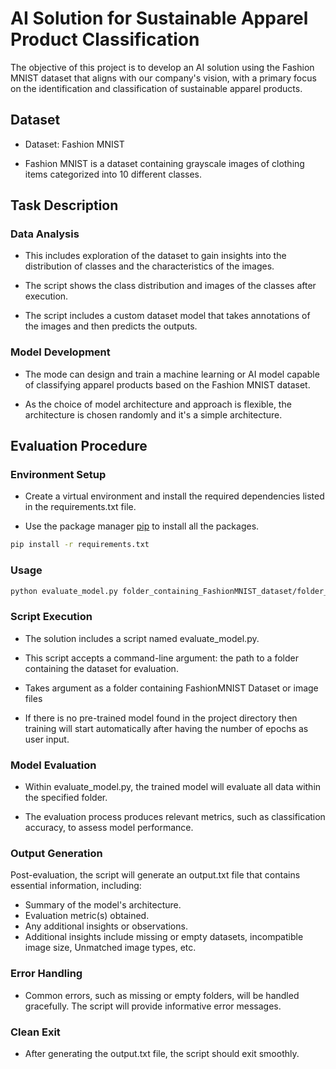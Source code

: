 # AI Solution for Sustainable Apparel Product Classification

The objective of this project is to develop an AI solution using the Fashion MNIST dataset that aligns with our company's vision, with a primary focus on the identification and classification of sustainable apparel products.

## Dataset

* Dataset: Fashion MNIST 

* Fashion MNIST is a dataset containing grayscale images of clothing items categorized into 10 different classes.

## Task Description

### Data Analysis
* This includes exploration of the dataset to gain insights into the distribution of classes and the characteristics of the images.

* The script shows the class distribution and images of the classes after execution.
* The script includes a custom dataset model that takes annotations of the images and then predicts the outputs.

### Model Development
* The mode can design and train a machine learning or AI model capable of classifying apparel products based on the Fashion MNIST dataset.

* As the choice of model architecture and approach is flexible, the architecture is chosen randomly and it's a simple architecture.

## Evaluation Procedure

### Environment Setup
* Create a virtual environment and install the required dependencies listed in the requirements.txt file.

* Use the package manager [pip](https://pip.pypa.io/en/stable/) to install all the packages.

```bash
pip install -r requirements.txt
```

### Usage

```bash
python evaluate_model.py folder_containing_FashionMNIST_dataset/folder_containing_image_data
```

### Script Execution
* The solution includes a script named evaluate_model.py.

* This script accepts a command-line argument: the path to a folder containing the dataset for evaluation.

* Takes argument as a folder containing FashionMNIST Dataset or image files

* If there is no pre-trained model found in the project directory then training will start automatically after having the number of epochs as user input.

### Model Evaluation
* Within evaluate_model.py, the trained model will evaluate all data within the specified folder.

* The evaluation process produces relevant metrics, such as classification accuracy, to assess model performance.

### Output Generation
Post-evaluation, the script will generate an output.txt file that contains 
essential information, including:
* Summary of the model's architecture.
* Evaluation metric(s) obtained.
* Any additional insights or observations.
* Additional insights include missing or empty datasets, incompatible image size, Unmatched image types, etc.

### Error Handling 
* Common errors, such as missing or empty folders, will be handled gracefully. The script will provide informative error messages.

### Clean Exit
* After generating the output.txt file, the script should exit smoothly.
